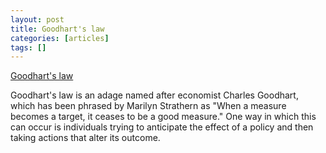 ```yaml
---
layout: post
title: Goodhart's law
categories: [articles]
tags: []
---
```


[Goodhart's law](https://en.wikipedia.org/wiki/Goodhart)

Goodhart's law is an adage named after economist Charles Goodhart, which has been phrased by Marilyn Strathern as "When a measure becomes a target, it ceases to be a good measure." One way in which this can occur is individuals trying to anticipate the effect of a policy and then taking actions that alter its outcome.